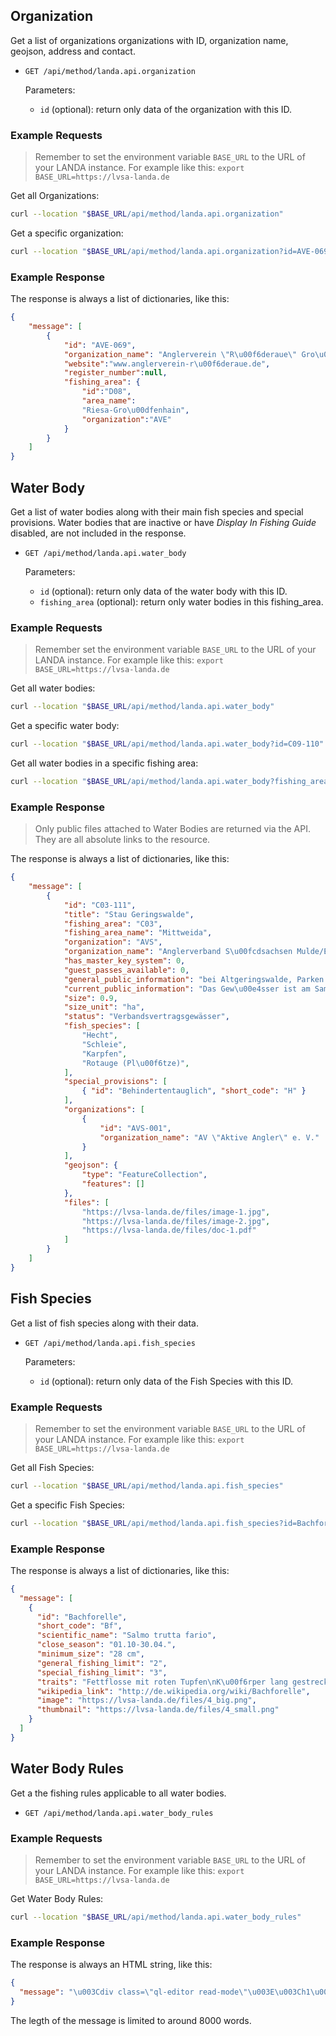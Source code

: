 ## Organization

Get a list of organizations organizations with ID, organization name, geojson, address and contact.

- `GET /api/method/landa.api.organization`

    Parameters:

    - `id` (optional): return only data of the organization with this ID.

### Example Requests

> Remember to set the environment variable `BASE_URL` to the URL of your LANDA instance. For example like this: `export BASE_URL=https://lvsa-landa.de`

Get all Organizations:

```bash
curl --location "$BASE_URL/api/method/landa.api.organization"
```

Get a specific organization:

```bash
curl --location "$BASE_URL/api/method/landa.api.organization?id=AVE-069"
```

### Example Response

The response is always a list of dictionaries, like this:

```json
{
    "message": [
        {
            "id": "AVE-069",
            "organization_name": "Anglerverein \"R\u00f6deraue\" Gro\u00dfenhain e. V.",
            "website":"www.anglerverein-r\u00f6deraue.de",
            "register_number":null,
            "fishing_area": {
                "id":"D08",
                "area_name":
                "Riesa-Gro\u00dfenhain",
                "organization":"AVE"
            }
        }
    ]
}
```


## Water Body

Get a list of water bodies along with their main fish species and special provisions. Water bodies that are inactive or have _Display In Fishing Guide_ disabled, are not included in the response.

- `GET /api/method/landa.api.water_body`

    Parameters:

    - `id` (optional): return only data of the water body with this ID.
    - `fishing_area` (optional): return only water bodies in this fishing_area.

### Example Requests

> Remember set the environment variable `BASE_URL` to the URL of your LANDA instance. For example like this: `export BASE_URL=https://lvsa-landa.de`

Get all water bodies:

```bash
curl --location "$BASE_URL/api/method/landa.api.water_body"
```

Get a specific water body:

```bash
curl --location "$BASE_URL/api/method/landa.api.water_body?id=C09-110"
```

Get all water bodies in a specific fishing area:

```bash
curl --location "$BASE_URL/api/method/landa.api.water_body?fishing_area=C09"
```

### Example Response

> Only public files attached to Water Bodies are returned via the API. They are all absolute links to the resource.

The response is always a list of dictionaries, like this:

```json
{
    "message": [
        {
            "id": "C03-111",
            "title": "Stau Geringswalde",
            "fishing_area": "C03",
            "fishing_area_name": "Mittweida",
            "organization": "AVS",
            "organization_name": "Anglerverband S\u00fcdsachsen Mulde/Elster e. V.",
            "has_master_key_system": 0,
            "guest_passes_available": 0,
            "general_public_information": "bei Altgeringswalde, Parken nur mit Kopie des Erlaubnisscheines im Kfz",
            "current_public_information": "Das Gew\u00e4sser ist am Samstag den 23.10.2021 von 08:00 - 14:00 Uhr einer Jugendangelveranstaltung vorbehalten.",
            "size": 0.9,
            "size_unit": "ha",
            "status": "Verbandsvertragsgewässer",
            "fish_species": [
                "Hecht",
                "Schleie",
                "Karpfen",
                "Rotauge (Pl\u00f6tze)",
            ],
            "special_provisions": [
                { "id": "Behindertentauglich", "short_code": "H" }
            ],
            "organizations": [
                {
                    "id": "AVS-001",
                    "organization_name": "AV \"Aktive Angler\" e. V."
                }
            ],
            "geojson": {
                "type": "FeatureCollection",
                "features": []
            },
            "files": [
                "https://lvsa-landa.de/files/image-1.jpg",
                "https://lvsa-landa.de/files/image-2.jpg",
                "https://lvsa-landa.de/files/doc-1.pdf"
            ]
        }
    ]
}
```

## Fish Species

Get a list of fish species along with their data.

- `GET /api/method/landa.api.fish_species`

    Parameters:

    - `id` (optional): return only data of the Fish Species with this ID.

### Example Requests

> Remember to set the environment variable `BASE_URL` to the URL of your LANDA instance. For example like this: `export BASE_URL=https://lvsa-landa.de`

Get all Fish Species:

```bash
curl --location "$BASE_URL/api/method/landa.api.fish_species"
```

Get a specific Fish Species:

```bash
curl --location "$BASE_URL/api/method/landa.api.fish_species?id=Bachforelle"
```

### Example Response

The response is always a list of dictionaries, like this:

```json
{
  "message": [
    {
      "id": "Bachforelle",
      "short_code": "Bf",
      "scientific_name": "Salmo trutta fario",
      "close_season": "01.10-30.04.",
      "minimum_size": "28 cm",
      "general_fishing_limit": "2",
      "special_fishing_limit": "3",
      "traits": "Fettflosse mit roten Tupfen\nK\u00f6rper lang gestreckt, seitlich abgeflacht, hoher\nSchwanzstiel\nrote und br\u00e4unlich-schwarze Tupfen\nendst\u00e4ndiges Maul, Maulspalte reicht bis hinter Auge\nmaximal 90 cm lang, dann \u00fcber 10 kg schwer",
      "wikipedia_link": "http://de.wikipedia.org/wiki/Bachforelle",
      "image": "https://lvsa-landa.de/files/4_big.png",
      "thumbnail": "https://lvsa-landa.de/files/4_small.png"
    }
  ]
}
```

## Water Body Rules

Get a the fishing rules applicable to all water bodies.

- `GET /api/method/landa.api.water_body_rules`

### Example Requests

> Remember to set the environment variable `BASE_URL` to the URL of your LANDA instance. For example like this: `export BASE_URL=https://lvsa-landa.de`

Get Water Body Rules:

```bash
curl --location "$BASE_URL/api/method/landa.api.water_body_rules"
```

### Example Response

The response is always an HTML string, like this:

```json
{
  "message": "\u003Cdiv class=\"ql-editor read-mode\"\u003E\u003Ch1\u003EGew\u00E4sserordnung\u003C/h1\u003E\u003Cp\u003ELorem ipsum dolor sit amet, consetetur sadipscing elitr, sed diam nonumy eirmod tempor invidunt ut labore et dolore magna aliquyam erat, sed diam voluptua. At vero eos et accusam et justo duo dolores et ea rebum. Stet clita kasd gubergren, no sea takimata sanctus est Lorem ipsum dolor sit amet. Lorem ipsum dolor sit amet, consetetur sadipscing elitr, sed diam nonumy eirmod tempor invidunt ut labore et dolore magna aliquyam erat, sed diam voluptua. At vero eos et accusam et justo duo dolores et ea rebum. Stet clita kasd gubergren, no sea takimata sanctus est Lorem ipsum dolor sit amet.\u003C/p\u003E\u003Cp\u003E\u003Cbr\u003E\u003C/p\u003E\u003Ctable class=\"table table-bordered\"\u003E\u003Ctbody\u003E\u003Ctr\u003E\u003Ctd data-row=\"row-kiex\"\u003E\u003Cstrong\u003EBild\u003C/strong\u003E\u003C/td\u003E\u003Ctd data-row=\"row-kiex\"\u003E\u003Cstrong\u003EFischart\u003C/strong\u003E\u003C/td\u003E\u003C/tr\u003E\u003Ctr\u003E\u003Ctd data-row=\"row-z953\"\u003E\u003Cimg src=\"/files/1_big.png\"\u003E\u003C/td\u003E\u003Ctd data-row=\"row-z953\"\u003EAal\u003C/td\u003E\u003C/tr\u003E\u003Ctr\u003E\u003Ctd data-row=\"insert-table\"\u003E\u003Cimg src=\"/files/7_big.png\"\u003E\u003C/td\u003E\u003Ctd data-row=\"insert-table\"\u003EBarsch\u003C/td\u003E\u003C/tr\u003E\u003C/tbody\u003E\u003C/table\u003E\u003C/div\u003E"
}
```

The legth of the message is limited to around 8000 words.
